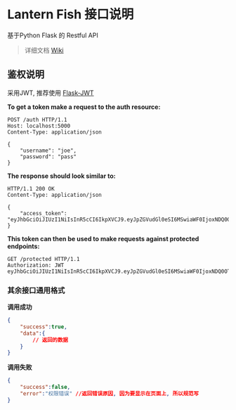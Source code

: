 # Lantern Fish 接口说明

基于Python Flask 的 Restful API

> 详细文档 [Wiki](https://github.com/lantern-fish/documentation/wiki)

## 鉴权说明

采用JWT, 推荐使用 [Flask-JWT](https://pythonhosted.org/Flask-JWT/#flask-jwt) 

**To get a token make a request to the auth resource:**

```
POST /auth HTTP/1.1
Host: localhost:5000
Content-Type: application/json

{
    "username": "joe",
    "password": "pass"
}
```

**The response should look similar to:**

```
HTTP/1.1 200 OK
Content-Type: application/json

{
    "access_token": "eyJhbGciOiJIUzI1NiIsInR5cCI6IkpXVCJ9.eyJpZGVudGl0eSI6MSwiaWF0IjoxNDQ0OTE3NjQwLCJuYmYiOjE0NDQ5MTc2NDAsImV4cCI6MTQ0NDkxNzk0MH0.KPmI6WSjRjlpzecPvs3q_T3cJQvAgJvaQAPtk1abC_E"
}
```

**This token can then be used to make requests against protected endpoints:**

```
GET /protected HTTP/1.1
Authorization: JWT eyJhbGciOiJIUzI1NiIsInR5cCI6IkpXVCJ9.eyJpZGVudGl0eSI6MSwiaWF0IjoxNDQ0OTE3NjQwLCJuYmYiOjE0NDQ5MTc2NDAsImV4cCI6MTQ0NDkxNzk0MH0.KPmI6WSjRjlpzecPvs3q_T3cJQvAgJvaQAPtk1abC_E
```

### 其余接口通用格式

**调用成功**

```json
{
    "success":true,
    "data":{
        // 返回的数据
    }
}
```

**调用失败**

```json
{
    "success":false,
    "error":"权限错误" //返回错误原因, 因为要显示在页面上, 所以规范写
}
```




